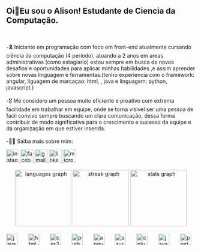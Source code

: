 <h2 align="left">Oi👋Eu sou o Alison! Estudante de Ciencia da Computação.</h2>

<br clear="both">

<p align="left">-🎗️ Iniciante em programação com foco em front-end atualmente cursando ciência da computação (4 período), atuando a 2 anos em areas administrativas (como estagiario) estou sempre em busca de novos desafios e oportunidades para aplicar minhas habilidades ,e assim aprender sobre novas linguagem e ferramentas.(tenho experiencia com o framework: angular, liguagem de marcaçao: html, , java e linguagem: python, javascript.)<br><br>-🎖️ Me considero um pessoa muito eficiente e proativo com extrema facilidade em trabalhar em equipe, onde se torna visivel ser uma pessoa de facil convivo sempre buscando um clara comunicação, dessa forma contribuir de modo significativa para o crescimento e sucesso da equipe e da organização em que estiver inserida.<br><br>-👨‍💻 Saiba mais sobre mim:</p>

<div align="left">
  <a href="https://www.instagram.com/alison.fq/" target="_blank">
    <img src="https://img.shields.io/static/v1?message=Instagram&logo=instagram&label=&color=696969&logoColor=white&labelColor=&style=for-the-badge" height="34" alt="instagram logo"  />
  </a>
  <a href="https://www.facebook.com/alisonferreira0/" target="_blank">
    <img src="https://img.shields.io/static/v1?message=Facebook&logo=facebook&label=&color=696969&logoColor=white&labelColor=&style=for-the-badge" height="34" alt="facebook logo"  />
  </a>
  <a href="alisonferreiraqueirozt@gmail.com" target="_blank">
    <img src="https://img.shields.io/static/v1?message=Gmail&logo=gmail&label=&color=696969&logoColor=white&labelColor=&style=for-the-badge" height="34" alt="gmail logo"  />
  </a>
  <a href="https://www.linkedin.com/in/alison-f-2906511a8/" target="_blank">
    <img src="https://img.shields.io/static/v1?message=LinkedIn&logo=linkedin&label=&color=696969&logoColor=white&labelColor=&style=for-the-badge" height="34" alt="linkedin logo"  />
  </a>
  <a href="alisonqueiroz_@hotmail.com" target="_blank">
    <img src="https://img.shields.io/static/v1?message=Outlook&logo=microsoft-outlook&label=&color=696969&logoColor=white&labelColor=&style=for-the-badge" height="34" alt="microsoft-outlook logo"  />
  </a>
</div>

<br clear="both">

<div align="center">
  <img src="https://github-readme-stats.vercel.app/api/top-langs?username=AlisonFerreira1&locale=pt-br&hide_title=false&layout=compact&card_width=320&langs_count=9&theme=aura&hide_border=false" height="150" alt="languages graph"  />
  <img src="https://streak-stats.demolab.com?user=AlisonFerreira1&locale=pt-br&mode=daily&theme=aura&hide_border=false&border_radius=8" height="150" alt="streak graph"  />
  <img src="https://github-readme-stats.vercel.app/api?username=AlisonFerreira1&hide_title=false&hide_rank=false&show_icons=true&include_all_commits=true&count_private=true&disable_animations=false&theme=aura&locale=pt-br&hide_border=false" height="150" alt="stats graph"  />
</div>

<br clear="both">

<div align="left">
  <img src="https://cdn.jsdelivr.net/gh/devicons/devicon/icons/javascript/javascript-original.svg" height="30" alt="javascript logo"  />
  <img width="20" />
  <img src="https://cdn.jsdelivr.net/gh/devicons/devicon/icons/html5/html5-original.svg" height="30" alt="html5 logo"  />
  <img width="20" />
  <img src="https://cdn.jsdelivr.net/gh/devicons/devicon/icons/css3/css3-original.svg" height="30" alt="css3 logo"  />
  <img width="20" />
  <img src="https://cdn.jsdelivr.net/gh/devicons/devicon/icons/python/python-original.svg" height="30" alt="python logo"  />
  <img width="20" />
  <img src="https://cdn.jsdelivr.net/gh/devicons/devicon/icons/angularjs/angularjs-original.svg" height="30" alt="angularjs logo"  />
  <img width="20" />
  <img src="https://cdn.jsdelivr.net/gh/devicons/devicon/icons/azure/azure-original.svg" height="30" alt="azure logo"  />
  <img width="20" />
  <img src="https://cdn.jsdelivr.net/gh/devicons/devicon/icons/cplusplus/cplusplus-original.svg" height="30" alt="cplusplus logo"  />
  <img width="20" />
  <img src="https://cdn.jsdelivr.net/gh/devicons/devicon/icons/java/java-original.svg" height="30" alt="java logo"  />
  <img width="20" />
  <img src="https://cdn.jsdelivr.net/gh/devicons/devicon/icons/postgresql/postgresql-original.svg" height="30" alt="postgresql logo"  />
</div>

<br clear="both">
